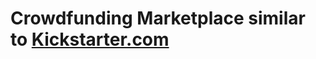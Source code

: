 <h1>Crowdfunding Marketplace similar to <a href="https://www.kickstarter.com/" target="_blank">Kickstarter.com</a></h1>